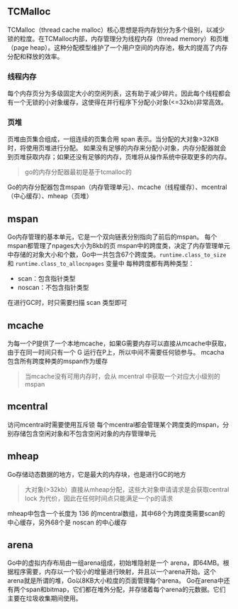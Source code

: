 ## TCMalloc
TCMalloc（thread cache malloc）核心思想是将内存划分为多个级别，以减少锁的粒度。在TCMalloc内部，内存管理分为线程内存（thread memory）和页堆（page heap）。这种分配模型维护了一个用户空间的内存池，极大的提高了内存分配和释放的效率。
### 线程内存
每个内存页分为多级固定大小的空闲列表，这有助于减少碎片。因此每个线程都会有一个无锁的小对象缓存，这使得在并行程序下分配小对象(<=32kb)非常高效。

### 页堆
页堆由页集合组成，一组连续的页集合用 span 表示。当分配的大对象>32KB时，将使用页堆进行分配。
如果没有足够的内存来分配小对象，内存分配器就会到页堆获取内存；如果还没有足够的内存，页堆将从操作系统中获取更多的内存。

> go的内存分配器最初是基于tcmalloc的

Go的内存分配器包含mspan（内存管理单元）、mcache（线程缓存）、mcentral（中心缓存）、mheap（页堆）

## mspan
Go内存管理的基本单元，它是一个双向链表分别指向了前后的mspan。
每个mspan都管理了npages大小为8kb的页
mspan中的跨度类，决定了内存管理单元中存储的对象大小和个数，Go中一共包含67个跨度类。`runtime.class_to_size` 和 `runtime.class_to_allocnpages` 变量中
每种跨度都有两种类型：
- scan：包含指针类型
- noscan：不包含指针类型

在进行GC时，时只需要扫描 scan 类型即可
## mcache
为每一个P提供了一个本地mcache，如果G需要内存可以直接从mcache中获取，由于在同一时间只有一个 G 运行在P上，所以中间不需要任何锁参与。
mcacha 包含所有跨度种类的mspan作为缓存
> 当mcache没有可用内存时，会从 mcentral 中获取一个对应大小级别的mspan

## mcentral
访问mcentral时需要使用互斥锁
每个mcentral都会管理某个跨度类的mspan，分别存储包含空闲对象和不包含空闲对象的内存管理单元

## mheap
Go存储动态数据的地方，它是最大的内存块，也是进行GC的地方
> 大对象(>32kb）直接从mheap分配，这些大对象申请请求是会获取central lock 为代价，因此在任何时间点只能满足一个p的请求

mheap中包含一个长度为 136 的mcentral数组，其中68个为跨度类需要scan的中心缓存，另外68个是 noscan 的中心缓存

## arena
Go中的虚拟内存布局由一组arena组成，初始堆隐射是一个 arena，即64MB。根据程序需要，内存以一个较小的增量进行映射，并且以一个arena开始。这个arena就是所谓的堆，Go以8KB大小粒度的页面管理每个arena。
Go在arena中还有两个span和bitmap，它们都在堆外分配，并存储着每个arena的元数据。它们主要在垃圾收集期间使用。
